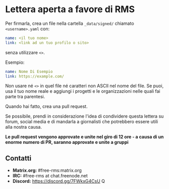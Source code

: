 # Lettera aperta a favore di RMS
Per firmarla, crea un file nella cartella `_data/signed/` chiamato `<username>.yaml` con:

```yaml
name: <il tuo nome>
link: <link ad un tuo profilo o sito>
```

senza utilizzare `<>`.

Esempio:
```yaml
name: Nome Di Esempio
link: https://example.com/
```

Non usare né `<>` in quel file né caratteri non ASCII nel nome del file.
Se puoi, usa il tuo nome reale e aggiungi i progetti e le organizzazioni nelle quali fai parte tra parentesi.

Quando hai fatto, crea una pull request.

Se possibile, prendi in considerazione l'idea di condividere questa lettera su forum, social media e di mandarla a giornalisti che potrebbero essere utili alla nostra causa.

**Le pull request vengono approvate e unite nel giro di 12 ore - a causa di un enorme numero di PR, saranno approvate e unite a gruppi**

## Contatti

- **Matrix.org:** #free-rms:matrix.org
- **IRC:** #free-rms at chat.freenode.net
- **Discord:** https://discord.gg/7FWkxG4CsU
Q